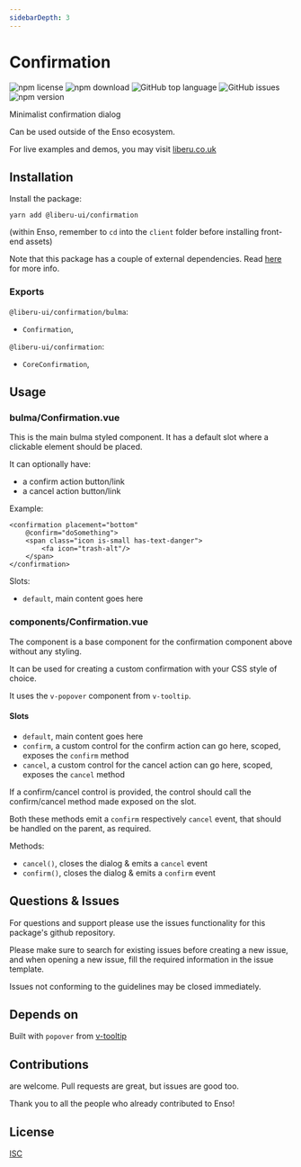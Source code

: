 ```yaml
---
sidebarDepth: 3
---
```


# Confirmation

![npm license](https://img.shields.io/npm/l/@liberu-ui/confirmation.svg) 
![npm download](https://img.shields.io/npm/dm/@liberu-ui/confirmation.svg) 
![GitHub top language](https://img.shields.io/github/languages/top/liberu-ui/confirmation.svg) 
![GitHub issues](https://img.shields.io/github/issues/liberu-ui/confirmation.svg) 
![npm version](https://img.shields.io/npm/v/@liberu-ui/confirmation.svg) 

Minimalist confirmation dialog

Can be used outside of the Enso ecosystem.

For live examples and demos, you may visit [liberu.co.uk](https://www.liberu.co.uk)

## Installation

Install the package:
```
yarn add @liberu-ui/confirmation
```

(within Enso, remember to `cd` into the `client` folder before installing front-end assets)

Note that this package has a couple of external dependencies. 
Read [here](https://docs.liberu.co.uk/frontend/#other-dependencies) for more info.

### Exports

`@liberu-ui/confirmation/bulma`:
- `Confirmation`,

`@liberu-ui/confirmation`:
- `CoreConfirmation`,

## Usage

### bulma/Confirmation.vue
This is the main bulma styled component. It has a default slot where a clickable element should be placed.
 
It can optionally have:
- a confirm action button/link
- a cancel action button/link

Example:
```vue
<confirmation placement="bottom"
    @confirm="doSomething">
    <span class="icon is-small has-text-danger">
        <fa icon="trash-alt"/>
    </span>
</confirmation>
```

Slots:
- `default`, main content goes here

### components/Confirmation.vue
The component is a base component for the confirmation component above without any styling.

It can be used for creating a custom confirmation with your CSS style of choice.

It uses the `v-popover` component from `v-tooltip`.

#### Slots
- `default`, main content goes here
- `confirm`, a custom control for the confirm action can go here, scoped, exposes the `confirm` method
- `cancel`, a custom control for the cancel action can go here, scoped, exposes the `cancel` method

If a confirm/cancel control is provided, the control should call the confirm/cancel method 
made exposed on the slot.

Both these methods emit a `confirm` respectively `cancel` event, that should be 
handled on the parent, as required.

Methods:
- `cancel()`, closes the dialog & emits a `cancel` event
- `confirm()`, closes the dialog & emits a `confirm` event

## Questions & Issues

For questions and support please use the issues functionality
for this package's github repository.

Please make sure to search for existing issues before creating a new issue,
and when opening a new issue, fill the required information in the issue template.

Issues not conforming to the guidelines may be closed immediately.

## Depends on

Built with `popover` from [v-tooltip](https://github.com/Akryum/v-tooltip)

## Contributions

are welcome. Pull requests are great, but issues are good too.

Thank you to all the people who already contributed to Enso!

## License

[ISC](https://opliberuurce.org/licenses/ISC)
